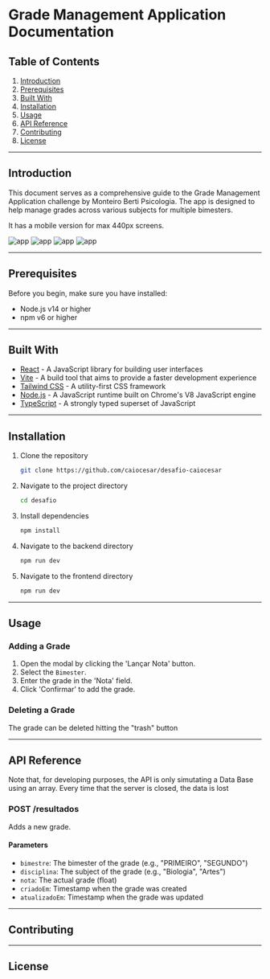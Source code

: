 # Grade Management Application Documentation

## Table of Contents
1. [Introduction](#introduction)
2. [Prerequisites](#prerequisites)
3. [Built With](#built-with)
4. [Installation](#installation)
5. [Usage](#usage)
6. [API Reference](#api-reference)
7. [Contributing](#contributing)
8. [License](#license)

---

## Introduction

This document serves as a comprehensive guide to the Grade Management Application challenge by Monteiro Berti Psicologia. The app is designed to help manage grades across various subjects for multiple bimesters. 

It has a mobile version for max 440px screens.

![app](appImages\wEksjfY.png)
![app](appImages\rPpBvpm.png)
![app](appImages\BzXF63h.png)
![app](appImages\2LY3eVZ.png)

---

## Prerequisites

Before you begin, make sure you have installed:

- Node.js v14 or higher
- npm v6 or higher

---

## Built With

- [React](https://reactjs.org/) - A JavaScript library for building user interfaces
- [Vite](https://vitejs.dev/) - A build tool that aims to provide a faster development experience
- [Tailwind CSS](https://tailwindcss.com/) - A utility-first CSS framework
- [Node.js](https://nodejs.org/) - A JavaScript runtime built on Chrome's V8 JavaScript engine
- [TypeScript](https://www.typescriptlang.org/) - A strongly typed superset of JavaScript

---

## Installation

1. Clone the repository
    ```bash
    git clone https://github.com/caiocesar/desafio-caiocesar
    ```
  
2. Navigate to the project directory
    ```bash
    cd desafio
    ```
  
3. Install dependencies
    ```bash
    npm install
    ```
  
4. Navigate to the backend directory
    ```bash
    npm run dev
    ```
  
5. Navigate to the frontend directory
    ```bash
    npm run dev
    ```
  
---

## Usage

### Adding a Grade

1. Open the modal by clicking the 'Lançar Nota' button.
2. Select the `Bimester`.
3. Enter the grade in the 'Nota' field.
4. Click 'Confirmar' to add the grade.

### Deleting a Grade

The grade can be deleted hitting the "trash" button

---

## API Reference

Note that, for developing purposes, the API is only simutating a Data Base using an array. Every time that the server is closed, the data is lost

### POST /resultados

Adds a new grade.

#### Parameters

- `bimestre`: The bimester of the grade (e.g., "PRIMEIRO", "SEGUNDO")
- `disciplina`: The subject of the grade (e.g., "Biologia", "Artes")
- `nota`: The actual grade (float)
- `criadoEm`: Timestamp when the grade was created
- `atualizadoEm`: Timestamp when the grade was updated

---

## Contributing

---

## License

